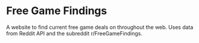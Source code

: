 # Free Game Findings

A website to find current free game deals on throughout the web. Uses data from Reddit API and the subreddit r/FreeGameFindings. 